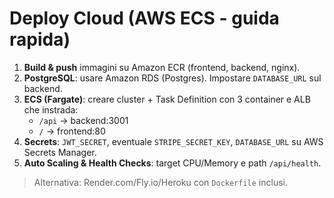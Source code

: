 # Deploy Cloud (AWS ECS - guida rapida)

1. **Build & push** immagini su Amazon ECR (frontend, backend, nginx).
2. **PostgreSQL**: usare Amazon RDS (Postgres). Impostare `DATABASE_URL` sul backend.
3. **ECS (Fargate)**: creare cluster + Task Definition con 3 container e ALB che instrada:
   - `/api` -> backend:3001
   - `/`    -> frontend:80
4. **Secrets**: `JWT_SECRET`, eventuale `STRIPE_SECRET_KEY`, `DATABASE_URL` su AWS Secrets Manager.
5. **Auto Scaling & Health Checks**: target CPU/Memory e path `/api/health`.

> Alternativa: Render.com/Fly.io/Heroku con `Dockerfile` inclusi.
